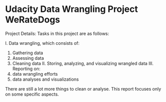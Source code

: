 # Udacity Data Wrangling Project WeRateDogs

Project Details:
Tasks in this project are as follows:

I. Data wrangling, which consists of:
1. Gathering data
2. Assessing data
3. Cleaning data
II. Storing, analyzing, and visualizing wrangled data
III. Reporting on:
1. data wrangling efforts
2. data analyses and visualizations

There are still a lot more things to clean or analyse. This report focuses only on some specific aspects.
